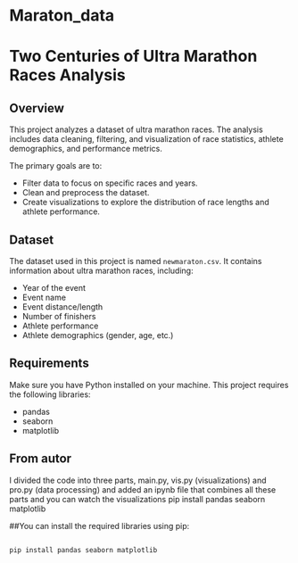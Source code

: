 # Maraton_data
# Two Centuries of Ultra Marathon Races Analysis

## Overview

This project analyzes a dataset of ultra marathon races. The analysis includes data cleaning, filtering, and visualization of race statistics, athlete demographics, and performance metrics. 

The primary goals are to:
- Filter data to focus on specific races and years.
- Clean and preprocess the dataset.
- Create visualizations to explore the distribution of race lengths and athlete performance.

## Dataset

The dataset used in this project is named `newmaraton.csv`. It contains information about ultra marathon races, including:
- Year of the event
- Event name
- Event distance/length
- Number of finishers
- Athlete performance
- Athlete demographics (gender, age, etc.)

## Requirements

Make sure you have Python installed on your machine. This project requires the following libraries:
- pandas
- seaborn
- matplotlib

## From autor
I divided the code into three parts, main.py, vis.py (visualizations) and pro.py (data processing) and added an ipynb file that combines all these parts and you can watch the visualizations
pip install pandas seaborn matplotlib


##You can install the required libraries using pip:

```bash

pip install pandas seaborn matplotlib
